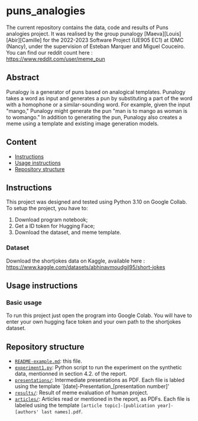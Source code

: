 # puns_analogies
The current repository contains the data, code and results of Puns analogies project.
It was realised by the group punalogy [Maeva][Louis][Abir][Camille] for the 2022-2023 Software Project (UE905 EC1) at IDMC (Nancy), under the supervision of Esteban Marquer and Miguel Couceiro.
You can find our reddit count here : https://www.reddit.com/user/meme_pun

## Abstract
Punalogy is a generator of puns based on analogical templates. Punalogy takes a word as input and generates a pun by substituting a part of the word with a homophone or a similar-sounding word. For example, given the input "mango," Punalogy might generate the pun "man is to mango as woman is to womango." In addition to generating the pun, Punalogy also creates a meme using a template and existing image generation models.

## Content
- [Instructions](#install-instructions)
- [Usage instructions](#usage-instruction)
- [Repository structure](#repository-structure)

## Instructions

This project was designed and tested using Python 3.10 on Google Collab.
To setup the project, you have to:
1. Download program notebook;
2. Get a ID token for Hugging Face;
3. Download the dataset, and meme template.

### Dataset
Download the shortjokes data on Kaggle, available here : https://www.kaggle.com/datasets/abhinavmoudgil95/short-jokes

## Usage instructions
### Basic usage
To run this project just open the program into Google Colab. You will have to enter your own hugging face token and your own path to the shortjokes dataset.

## Repository structure
- [`README-example.md`](/README-example.md): this file.
- [`experiment1.py`](/experiment1.py): Python script to run the experiment on the synthetic data, mentionned in section 4.2. of the report.
- [`presentations/`](/presentations/): Intermediate presentations as PDF. Each file is labled using the template `[date]-Presentation_[presentation number]'
- [`results/`](/results/): Result of meme evaluation of human project.
- [`articles/`](/articles/): Articles read or mentioned in the report, as PDFs. Each file is labeled using the template `[article topic]-[publication year]-[authors' last names].pdf`.
